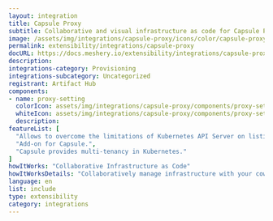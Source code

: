 ```yaml
---
layout: integration
title: Capsule Proxy
subtitle: Collaborative and visual infrastructure as code for Capsule Proxy
image: /assets/img/integrations/capsule-proxy/icons/color/capsule-proxy-color.svg
permalink: extensibility/integrations/capsule-proxy
docURL: https://docs.meshery.io/extensibility/integrations/capsule-proxy
description: 
integrations-category: Provisioning
integrations-subcategory: Uncategorized
registrant: Artifact Hub
components: 
- name: proxy-setting
  colorIcon: assets/img/integrations/capsule-proxy/components/proxy-setting/icons/color/proxy-setting-color.svg
  whiteIcon: assets/img/integrations/capsule-proxy/components/proxy-setting/icons/white/proxy-setting-white.svg
  description: 
featureList: [
  "Allows to overcome the limitations of Kubernetes API Server on listing owned cluster-scoped resources.",
  "Add-on for Capsule.",
  "Capsule provides multi-tenancy in Kubernetes."
]
howItWorks: "Collaborative Infrastructure as Code"
howItWorksDetails: "Collaboratively manage infrastructure with your coworkers synchronously sharing the same designs."
language: en
list: include
type: extensibility
category: integrations
---
```

